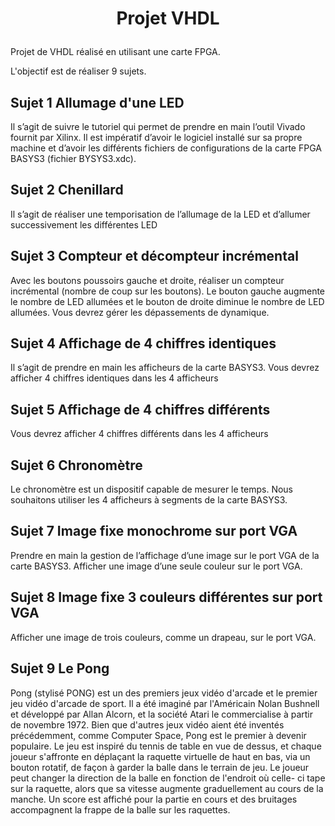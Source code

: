 # <p align="center">Projet VHDL</p>
  
Projet de VHDL réalisé en utilisant une carte FPGA.

L'objectif est de réaliser 9 sujets.



##  Sujet 1 Allumage d'une LED
Il s’agit de suivre le tutoriel qui permet de prendre en main l’outil Vivado fournit par Xilinx.
Il est impératif d’avoir le logiciel installé sur sa propre machine et d’avoir les différents
fichiers de configurations de la carte FPGA BASYS3 (fichier BYSYS3.xdc).
##  Sujet 2 Chenillard
Il s’agit de réaliser une temporisation de l’allumage de la LED et d’allumer successivement
les différentes LED
##  Sujet 3 Compteur et décompteur incrémental
Avec les boutons poussoirs gauche et droite, réaliser un compteur incrémental (nombre de
coup sur les boutons). Le bouton gauche augmente le nombre de LED allumées et le bouton
de droite diminue le nombre de LED allumées. Vous devrez gérer les dépassements de
dynamique.
##  Sujet 4 Affichage de 4 chiffres identiques
Il s’agit de prendre en main les afficheurs de la carte BASYS3. Vous devrez afficher 4
chiffres identiques dans les 4 afficheurs
##  Sujet 5 Affichage de 4 chiffres différents
Vous devrez afficher 4 chiffres différents dans les 4 afficheurs
##  Sujet 6 Chronomètre
Le chronomètre est un dispositif capable de mesurer le temps. Nous souhaitons utiliser les 4
afficheurs à segments de la carte BASYS3.
##  Sujet 7 Image fixe monochrome sur port VGA
Prendre en main la gestion de l’affichage d’une image sur le port VGA de la carte BASYS3.
Afficher une image d’une seule couleur sur le port VGA.
##  Sujet 8 Image fixe 3 couleurs différentes sur port VGA
Afficher une image de trois couleurs, comme un drapeau, sur le port VGA.
##  Sujet 9 Le Pong
Pong (stylisé PONG) est un des premiers jeux vidéo d'arcade et le premier jeu vidéo d'arcade
de sport. Il a été imaginé par l'Américain Nolan Bushnell et développé par Allan Alcorn, et la
société Atari le commercialise à partir de novembre 1972. Bien que d'autres jeux vidéo aient
été inventés précédemment, comme Computer Space, Pong est le premier à devenir populaire.
Le jeu est inspiré du tennis de table en vue de dessus, et chaque joueur s'affronte en déplaçant
la raquette virtuelle de haut en bas, via un bouton rotatif, de façon à garder la balle dans le
terrain de jeu. Le joueur peut changer la direction de la balle en fonction de l'endroit où celle-
ci tape sur la raquette, alors que sa vitesse augmente graduellement au cours de la manche. Un
score est affiché pour la partie en cours et des bruitages accompagnent la frappe de la balle sur
les raquettes.
        
        
    
